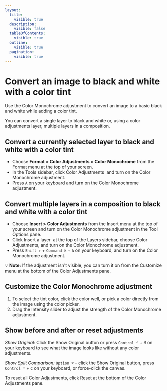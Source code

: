 ```yaml
---
layout:
  title:
    visible: true
  description:
    visible: false
  tableOfContents:
    visible: true
  outline:
    visible: true
  pagination:
    visible: true
---
```


# Convert an image to black and white with a color tint

Use the Color Monochrome adjustment to convert an image to a basic black and white while adding a color tint.

You can convert a single layer to black and white or, using a color adjustments layer, multiple layers in a composition.

## Convert a currently selected layer to black and white with a color tint

* Choose **Format > Color Adjustments > Color Monochrome** from the Format menu at the top of your screen.
* In the Tools sidebar, click Color Adjustments <img src="https://help.pixelmator.com/pixelmator-pro/3.5/assets/English/1581000192000.png" alt="" data-size="line"> and turn on the Color Monochrome adjustment.
* Press `A` on your keyboard and turn on the Color Monochrome adjustment.

## Convert multiple layers in a composition to black and white with a color tint

* Choose **Insert > Color Adjustments** from the Insert menu at the top of your screen and turn on the Color Monochrome adjustment in the Tool Options pane.
* Click Insert a layer <img src="https://help.pixelmator.com/pixelmator-pro/3.5/assets/English/1648724547000.png" alt="" data-size="line"> at the top of the Layers sidebar, choose Color Adjustments, and turn on the Color Monochrome adjustment.
* Press `Shift ⇧` + `Command ⌘` + `A` on your keyboard, and turn on the Color Monochrome adjustment.

:bulb: **Note:** If the adjustment isn't visible, you can turn it on from the Customize menu at the bottom of the Color Adjustments pane.

## Customize the Color Monochrome adjustment

1. To select the tint color, click the color well, or pick a color directly from the image using the color picker.
2. Drag the Intensity slider to adjust the strength of the Color Monochrome adjustment.

## Show before and after or reset adjustments

_Show Original:_ Click the Show Original button or press `Control ⌃` + `M` on your keyboard to see what the image looks like without any color adjustments.

_Show Split Comparison:_ `Option ⌥` – click the Show Original button, press `Control ⌃` + `C` on your keyboard, or force-click the canvas.

To reset all Color Adjustments, click Reset at the bottom of the Color Adjustments pane.
